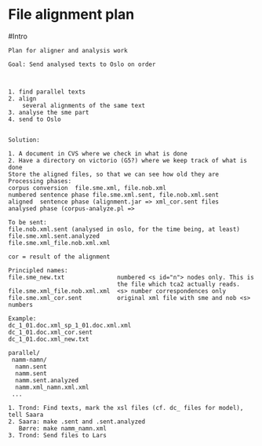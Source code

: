 
File alignment plan
=====

#Intro


    Plan for aligner and analysis work

    Goal: Send analysed texts to Oslo on order 



    1. find parallel texts
    2. align
        several alignments of the same text
    3. analyse the sme part
    4. send to Oslo


    Solution:

    1. A document in CVS where we check in what is done
    2. Have a directory on victorio (G5?) where we keep track of what is done
    Store the aligned files, so that we can see how old they are
    Processing phases:
    corpus conversion  file.sme.xml, file.nob.xml
    numbered sentence phase file.sme.xml.sent, file.nob.xml.sent
    aligned  sentence phase (alignment.jar => xml_cor.sent files
    analysed phase (corpus-analyze.pl =>

    To be sent:
    file.nob.xml.sent (analysed in oslo, for the time being, at least)
    file.sme.xml.sent.analyzed
    file.sme.xml_file.nob.xml.xml  

    cor = result of the alignment

    Principled names:
    file.sme_new.txt               numbered <s id="n"> nodes only. This is
                                   the file which tca2 actually reads.
    file.sme.xml_file.nob.xml.xml  <s> number correspondences only
    file.sme.xml_cor.sent          original xml file with sme and nob <s> numbers

    Example:
    dc_1_01.doc.xml_sp_1_01.doc.xml.xml
    dc_1_01.doc.xml_cor.sent
    dc_1_01.doc.xml_new.txt  

    parallel/
     namm-namn/
      namn.sent
      namm.sent
      namm.sent.analyzed
      namm.xml_namn.xml.xml
     ... 
     
    1. Trond: Find texts, mark the xsl files (cf. dc_ files for model), tell Saara
    2. Saara: make .sent and .sent.analyzed
       Børre: make namm_namn.xml 
    3. Trond: Send files to Lars
